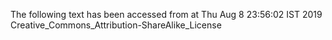 The following text has been accessed from at Thu Aug 8 23:56:02 IST 2019
Creative_Commons_Attribution-ShareAlike_License
